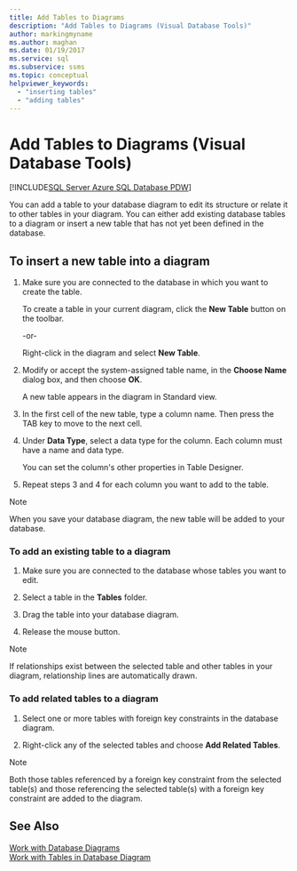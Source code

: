 ```yaml
---
title: Add Tables to Diagrams
description: "Add Tables to Diagrams (Visual Database Tools)"
author: markingmyname
ms.author: maghan
ms.date: 01/19/2017
ms.service: sql
ms.subservice: ssms
ms.topic: conceptual
helpviewer_keywords:
  - "inserting tables"
  - "adding tables"
---
```


# Add Tables to Diagrams (Visual Database Tools)

[!INCLUDE[SQL Server Azure SQL Database PDW](../../includes/applies-to-version/sql-asdb-asdbmi-pdw.md)]

You can add a table to your database diagram to edit its structure or relate it to other tables in your diagram. You can either add existing database tables to a diagram or insert a new table that has not yet been defined in the database.
  
## To insert a new table into a diagram

1. Make sure you are connected to the database in which you want to create the table.

   To create a table in your current diagram, click the **New Table** button on the toolbar.

   -or-  

   Right-click in the diagram and select **New Table**.

2. Modify or accept the system-assigned table name, in the **Choose Name** dialog box, and then choose **OK**.

   A new table appears in the diagram in Standard view.

3. In the first cell of the new table, type a column name. Then press the TAB key to move to the next cell.

4. Under **Data Type**, select a data type for the column. Each column must have a name and data type.

   You can set the column's other properties in Table Designer.

5. Repeat steps 3 and 4 for each column you want to add to the table.

> [!NOTE]
> When you save your database diagram, the new table will be added to your database.

### To add an existing table to a diagram

1. Make sure you are connected to the database whose tables you want to edit.

2. Select a table in the **Tables** folder.

3. Drag the table into your database diagram.

4. Release the mouse button.

> [!NOTE]
> If relationships exist between the selected table and other tables in your diagram, relationship lines are automatically drawn.

### To add related tables to a diagram  

1. Select one or more tables with foreign key constraints in the database diagram.  

2. Right-click any of the selected tables and choose **Add Related Tables**.  

> [!NOTE]
> Both those tables referenced by a foreign key constraint from the selected table(s) and those referencing the selected table(s) with a foreign key constraint are added to the diagram.  

## See Also

[Work with Database Diagrams](../../ssms/visual-db-tools/work-with-database-diagrams-visual-database-tools.md)  
[Work with Tables in Database Diagram](../../ssms/visual-db-tools/work-with-tables-in-database-diagram-visual-database-tools.md)
